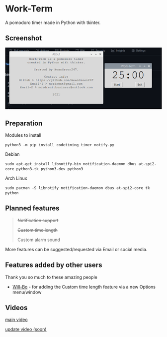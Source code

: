 # Work-Term
A pomodoro timer made in Python with tkinter.

## Screenshot
![What it looks like](https://raw.githubusercontent.com/BeanGreen247/Work-Term/master/screen.png)

## Preparation
Modules to install
```
python3 -m pip install codetiming timer notify-py
```
Debian
```
sudo apt-get install libnotify-bin notification-daemon dbus at-spi2-core python3-tk python3-dev python3
```
Arch Linux
```
sudo pacman -S libnotify notification-daemon dbus at-spi2-core tk python
```

## Planned features
> ~~Notification support~~
> 
> ~~Custom time length~~ 
> 
> Custom alarm sound

More features can be suggested/requested via Email or social media.

## Features added by other users
Thank you so much to these amazing people
* [Will-Bo](https://github.com/Will-Bo) - for adding the Custom time length feature via a new Options menu/window

## Videos
[main video](https://www.youtube.com/watch?v=8POiMHYFhPI&ab_channel=Tom%C3%A1%C5%A1Mozd%C5%99e%C5%88)

[update video (soon)](#)
